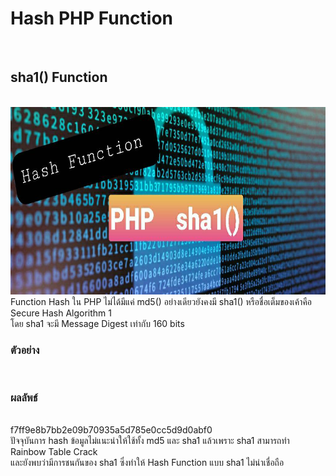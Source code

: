 <h1>Hash PHP Function</h1><br>
<h2>sha1() Function</h2><br>
<img src="sha1.jpg"  width="1069" height="300"><br>
Function Hash ใน PHP ไม่ได้มีแค่ md5() อย่างเดียวยังคงมี sha1() หรือชื่อเต็มของเค้าคือ Secure Hash Algorithm 1<br>
โดย sha1 จะมี Message Digest เท่ากับ 160 bits 

<h3>ตัวอย่าง</h3><br>
  <?php $str = 'Hello'; echo sha1($str,FALSE); ?>

<h3>ผลลัพธ์</h3><br>
f7ff9e8b7bb2e09b70935a5d785e0cc5d9d0abf0<br>
ปัจจุบันการ hash ข้อมูลไม่แนะนำให้ใช้ทั้ง md5 และ sha1 แล้วเพราะ sha1 สามารถทำ Rainbow Table Crack<br>
และยังพบว่ามีการชนกันของ sha1 ซึ่งทำให้ Hash Function แบบ sha1 ไม่น่าเชื่อถือ<br>
